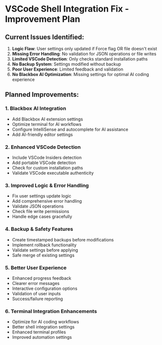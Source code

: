 # VSCode Shell Integration Fix - Improvement Plan

## Current Issues Identified:
1. **Logic Flaw**: User settings only updated if Force flag OR file doesn't exist
2. **Missing Error Handling**: No validation for JSON operations or file writes
3. **Limited VSCode Detection**: Only checks standard installation paths
4. **No Backup System**: Settings modified without backup
5. **Poor User Experience**: Limited feedback and validation
6. **No Blackbox AI Optimization**: Missing settings for optimal AI coding experience

## Planned Improvements:

### 1. Blackbox AI Integration
- Add Blackbox AI extension settings
- Optimize terminal for AI workflows
- Configure IntelliSense and autocomplete for AI assistance
- Add AI-friendly editor settings

### 2. Enhanced VSCode Detection
- Include VSCode Insiders detection
- Add portable VSCode detection
- Check for custom installation paths
- Validate VSCode executable authenticity

### 3. Improved Logic & Error Handling
- Fix user settings update logic
- Add comprehensive error handling
- Validate JSON operations
- Check file write permissions
- Handle edge cases gracefully

### 4. Backup & Safety Features
- Create timestamped backups before modifications
- Implement rollback functionality
- Validate settings before applying
- Safe merge of existing settings

### 5. Better User Experience
- Enhanced progress feedback
- Clearer error messages
- Interactive configuration options
- Validation of user inputs
- Success/failure reporting

### 6. Terminal Integration Enhancements
- Optimize for AI coding workflows
- Better shell integration settings
- Enhanced terminal profiles
- Improved automation settings
